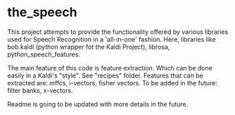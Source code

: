 # the_speech
This project attempts to provide the functionality offered by various libraries used for Speech Recognition in a 'all-in-one' fashion.
Here, libraries like bob.kaldi (python wrapper fot the Kaldi Project), librosa, python_speech_features.

The main feature of this code is feature extraction. Which can be done easily in a Kaldi's "style". See "recipes" folder.
Features that can be extracted are: mffcs, i-vectors, fisher vectors.
To be added in the future: filter banks, x-vectors.

Readme is going to be updated with more details in the future.
